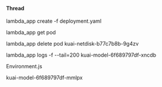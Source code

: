 #### Thread





lambda_app  create -f deployment.yaml

lambda_app get pod





lambda_app delete pod kuai-netdisk-b77c7b8b-9g4zv

lambda_app logs -f --tail=200 kuai-model-6f689797df-xncdb 



Environment.js

kuai-model-6f689797df-mmlpx

